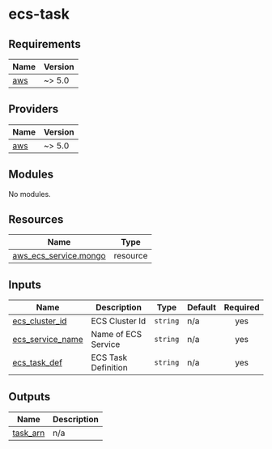 # ecs-task

<!-- BEGINNING OF PRE-COMMIT-TERRAFORM DOCS HOOK -->
## Requirements

| Name | Version |
|------|---------|
| <a name="requirement_aws"></a> [aws](#requirement\_aws) | ~> 5.0 |

## Providers

| Name | Version |
|------|---------|
| <a name="provider_aws"></a> [aws](#provider\_aws) | ~> 5.0 |

## Modules

No modules.

## Resources

| Name | Type |
|------|------|
| [aws_ecs_service.mongo](https://registry.terraform.io/providers/hashicorp/aws/latest/docs/resources/ecs_service) | resource |

## Inputs

| Name | Description | Type | Default | Required |
|------|-------------|------|---------|:--------:|
| <a name="input_ecs_cluster_id"></a> [ecs\_cluster\_id](#input\_ecs\_cluster\_id) | ECS Cluster Id | `string` | n/a | yes |
| <a name="input_ecs_service_name"></a> [ecs\_service\_name](#input\_ecs\_service\_name) | Name of ECS Service | `string` | n/a | yes |
| <a name="input_ecs_task_def"></a> [ecs\_task\_def](#input\_ecs\_task\_def) | ECS Task Definition | `string` | n/a | yes |

## Outputs

| Name | Description |
|------|-------------|
| <a name="output_task_arn"></a> [task\_arn](#output\_task\_arn) | n/a |
<!-- END OF PRE-COMMIT-TERRAFORM DOCS HOOK -->
